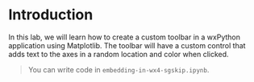 # Introduction

In this lab, we will learn how to create a custom toolbar in a wxPython application using Matplotlib. The toolbar will have a custom control that adds text to the axes in a random location and color when clicked.

> You can write code in `embedding-in-wx4-sgskip.ipynb`.
